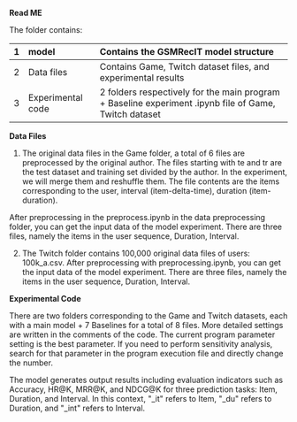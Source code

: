 **Read ME**

The folder contains:

|1|model|Contains the GSMRecIT model structure|
| :- | :- | :- |
|2|Data files|Contains Game, Twitch dataset files, and experimental results|
|3|Experimental code|2 folders respectively for the main program + Baseline experiment .ipynb file of Game, Twitch dataset|


**Data Files**

1. The original data files in the Game folder, a total of 6 files are preprocessed by the original author. The files starting with te and tr are the test dataset and training set divided by the author. In the experiment, we will merge them and reshuffle them. The file contents are the items corresponding to the user, interval (item-delta-time), duration (item-duration).



After preprocessing in the preprocess.ipynb in the data preprocessing folder, you can get the input data of the model experiment. There are three files, namely the items in the user sequence, Duration, Interval.



2. The Twitch folder contains 100,000 original data files of users: 100k_a.csv. After preprocessing with preprocessing.ipynb, you can get the input data of the model experiment. There are three files, namely the items in the user sequence, Duration, Interval.

**Experimental Code**

There are two folders corresponding to the Game and Twitch datasets, each with a main model + 7 Baselines for a total of 8 files. More detailed settings are written in the comments of the code. The current program parameter setting is the best parameter. If you need to perform sensitivity analysis, search for that parameter in the program execution file and directly change the number.


The model generates output results including evaluation indicators such as Accuracy, HR@K, MRR@K, and NDCG@K for three prediction tasks: Item, Duration, and Interval. In this context, "_it" refers to Item, "_du" refers to Duration, and "_int" refers to Interval.


